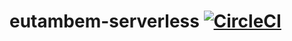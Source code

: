 # eutambem-serverless [![CircleCI](https://circleci.com/gh/eutambem/eutambem-serverless.svg?style=svg)](https://circleci.com/gh/eutambem/eutambem-serverless)
